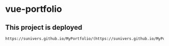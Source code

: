 # vue-portfolio

## This project is deployed
```
https://sunivers.github.io/MyPortfolio/(https://sunivers.github.io/MyPortfolio/)
```
